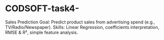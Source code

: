 # CODSOFT-task4-
Sales Prediction Goal: Predict product sales from advertising spend (e.g., TV/Radio/Newspaper). Skills: Linear Regression, coefficients interpretation, RMSE &amp; R², simple feature analysis.
